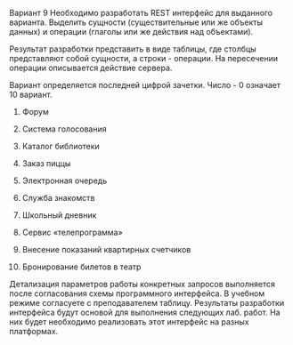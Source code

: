 Вариант 9 
Необходимо разработать REST интерфейс для выданного варианта. Выделить сущности (существительные или же объекты данных) и операции (глаголы или же действия над объектами).

Результат разработки представить в виде таблицы, где столбцы представляют собой сущности, а строки - операции. На пересечении операции описывается действие сервера.

 

Вариант определяется последней цифрой зачетки. Число - 0 означает 10 вариант.

1.    Форум

2.   Система голосования

3.   Каталог библиотеки

4.   Заказ пиццы

5.   Электронная очередь

6.   Служба знакомств

7.   Школьный дневник

8.   Сервис «телепрограмма»

9.   Внесение показаний квартирных счетчиков

10. Бронирование билетов в театр

 

Детализация параметров работы конкретных запросов выполняется после согласования схемы программного интерфейса. В учебном режиме согласуете с преподавателем таблицу. Результаты разработки интерфейса будут основой для выполнения следующих лаб. работ. На них будет необходимо реализовать этот интерфейс на разных платформах.
